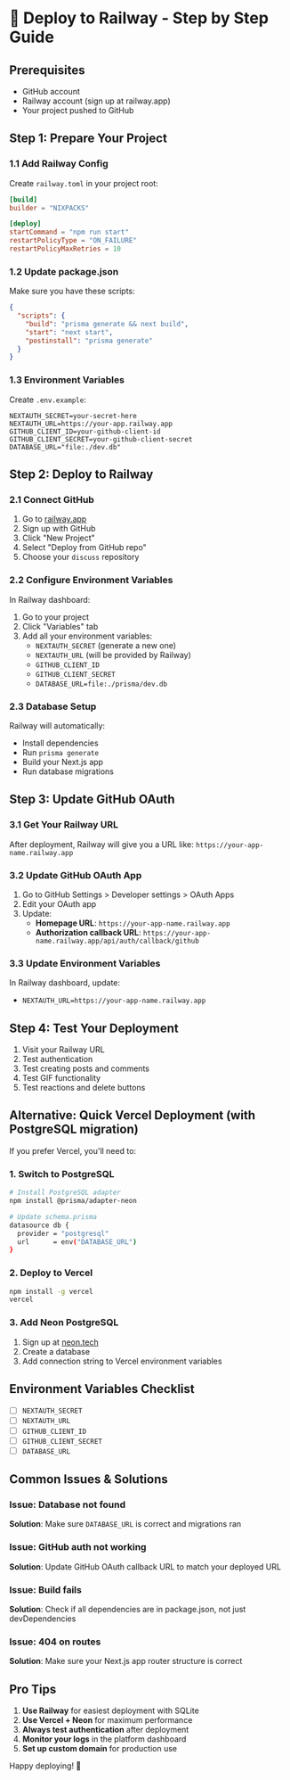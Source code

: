 # 🚀 Deploy to Railway - Step by Step Guide

## Prerequisites
- GitHub account
- Railway account (sign up at railway.app)
- Your project pushed to GitHub

## Step 1: Prepare Your Project

### 1.1 Add Railway Config
Create `railway.toml` in your project root:

```toml
[build]
builder = "NIXPACKS"

[deploy]
startCommand = "npm run start"
restartPolicyType = "ON_FAILURE"
restartPolicyMaxRetries = 10
```

### 1.2 Update package.json
Make sure you have these scripts:
```json
{
  "scripts": {
    "build": "prisma generate && next build",
    "start": "next start",
    "postinstall": "prisma generate"
  }
}
```

### 1.3 Environment Variables
Create `.env.example`:
```env
NEXTAUTH_SECRET=your-secret-here
NEXTAUTH_URL=https://your-app.railway.app
GITHUB_CLIENT_ID=your-github-client-id
GITHUB_CLIENT_SECRET=your-github-client-secret
DATABASE_URL="file:./dev.db"
```

## Step 2: Deploy to Railway

### 2.1 Connect GitHub
1. Go to [railway.app](https://railway.app)
2. Sign up with GitHub
3. Click "New Project"
4. Select "Deploy from GitHub repo"
5. Choose your `discuss` repository

### 2.2 Configure Environment Variables
In Railway dashboard:
1. Go to your project
2. Click "Variables" tab
3. Add all your environment variables:
   - `NEXTAUTH_SECRET` (generate a new one)
   - `NEXTAUTH_URL` (will be provided by Railway)
   - `GITHUB_CLIENT_ID`
   - `GITHUB_CLIENT_SECRET`
   - `DATABASE_URL=file:./prisma/dev.db`

### 2.3 Database Setup
Railway will automatically:
- Install dependencies
- Run `prisma generate`
- Build your Next.js app
- Run database migrations

## Step 3: Update GitHub OAuth

### 3.1 Get Your Railway URL
After deployment, Railway will give you a URL like:
`https://your-app-name.railway.app`

### 3.2 Update GitHub OAuth App
1. Go to GitHub Settings > Developer settings > OAuth Apps
2. Edit your OAuth app
3. Update:
   - **Homepage URL**: `https://your-app-name.railway.app`
   - **Authorization callback URL**: `https://your-app-name.railway.app/api/auth/callback/github`

### 3.3 Update Environment Variables
In Railway dashboard, update:
- `NEXTAUTH_URL=https://your-app-name.railway.app`

## Step 4: Test Your Deployment

1. Visit your Railway URL
2. Test authentication
3. Test creating posts and comments
4. Test GIF functionality
5. Test reactions and delete buttons

## Alternative: Quick Vercel Deployment (with PostgreSQL migration)

If you prefer Vercel, you'll need to:

### 1. Switch to PostgreSQL
```bash
# Install PostgreSQL adapter
npm install @prisma/adapter-neon

# Update schema.prisma
datasource db {
  provider = "postgresql"
  url      = env("DATABASE_URL")
}
```

### 2. Deploy to Vercel
```bash
npm install -g vercel
vercel
```

### 3. Add Neon PostgreSQL
1. Sign up at [neon.tech](https://neon.tech)
2. Create a database
3. Add connection string to Vercel environment variables

## Environment Variables Checklist
- [ ] `NEXTAUTH_SECRET`
- [ ] `NEXTAUTH_URL`
- [ ] `GITHUB_CLIENT_ID`
- [ ] `GITHUB_CLIENT_SECRET`
- [ ] `DATABASE_URL`

## Common Issues & Solutions

### Issue: Database not found
**Solution**: Make sure `DATABASE_URL` is correct and migrations ran

### Issue: GitHub auth not working
**Solution**: Update GitHub OAuth callback URL to match your deployed URL

### Issue: Build fails
**Solution**: Check if all dependencies are in package.json, not just devDependencies

### Issue: 404 on routes
**Solution**: Make sure your Next.js app router structure is correct

## Pro Tips
1. **Use Railway** for easiest deployment with SQLite
2. **Use Vercel + Neon** for maximum performance
3. **Always test authentication** after deployment
4. **Monitor your logs** in the platform dashboard
5. **Set up custom domain** for production use

Happy deploying! 🎉
